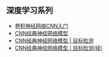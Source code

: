 ## 深度学习系列

* [卷积神经网络CNN入门](http://www.laphiler.com/2017/12/20/CNN_startup/)
* [CNN经典神经网络模型](http://www.laphiler.com/2018/01/02/cnn-classic-model/)
* [CNN经典神经网络模型 | 目标检测](http://www.laphiler.com/2018/01/08/cnn-classic-model-objectdetection/)
* [CNN经典神经网络模型 | 目标检测(续)](http://www.laphiler.com/2018/01/15/cnn-classic-model-objectdetection2/)
